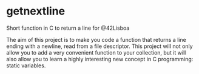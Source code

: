 # getnextline
Short function in C to return a line for @42Lisboa

The aim of this project is to make you code a function that returns a line ending with a newline, read from a file descriptor. This project will not only allow you to add a very convenient function to your collection, but it will also allow you to learn a highly interesting new concept in C programming:
static variables.

